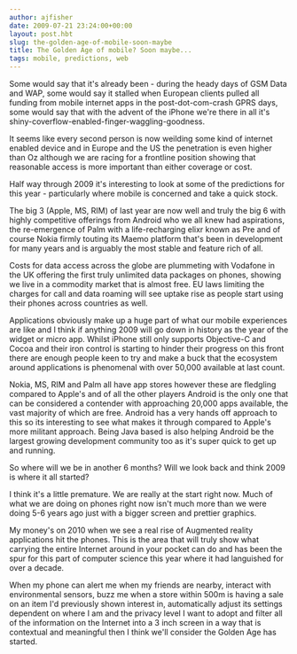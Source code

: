```yaml
---
author: ajfisher
date: 2009-07-21 23:24:00+00:00
layout: post.hbt
slug: the-golden-age-of-mobile-soon-maybe
title: The Golden Age of mobile? Soon maybe...
tags: mobile, predictions, web
---
```


Some would say that it's already been - during the heady days of GSM Data and WAP, some would say it stalled when European clients pulled all funding from mobile internet apps in the post-dot-com-crash GPRS days, some would say that with the advent of the iPhone we're there in all it's shiny-coverflow-enabled-finger-waggling-goodness.

It seems like every second person is now weilding some kind of internet enabled device and in Europe and the US the penetration is even higher than Oz although we are racing for a frontline position showing that reasonable access is more important than either coverage or cost.

Half way through 2009 it's interesting to look at some of the predictions for this year - particularly where mobile is concerned and take a quick stock.

The big 3 (Apple, MS, RIM) of last year are now well and truly the big 6 with highly competitive offerings from Android who we all knew had aspirations, the re-emergence of Palm with a life-recharging elixr known as Pre and of course Nokia firmly touting its Maemo platform that's been in development for many years and is arguably the most stable and feature rich of all.

Costs for data access across the globe are plummeting with Vodafone in the UK offering the first truly unlimited data packages on phones, showing we live in a commodity market that is almost free. EU laws limiting the charges for call and data roaming will see uptake rise as people start using their phones across countries as well.

Applications obviously make up a huge part of what our mobile experiences are like and I think if anything 2009 will go down in history as the year of the widget or micro app. Whilst iPhone still only supports Objective-C and Cocoa and their iron control is starting to hinder their progress on this front there are enough people keen to try and make a buck that the ecosystem around applications is phenomenal with over 50,000 available at last count.

Nokia, MS, RIM and Palm all have app stores however these are fledgling compared to Apple's and of all the other players Android is the only one that can be considered a contender with approaching 20,000 apps available, the vast majority of which are free. Android has a very hands off approach to this so its interesting to see what makes it through compared to Apple's more militant approach. Being Java based is also helping Android be the largest growing development community too as it's super quick to get up and running.

So where will we be in another 6 months? Will we look back and think 2009 is where it all started?

I think it's a little premature. We are really at the start right now. Much of what we are doing on phones right now isn't much more than we were doing 5-6 years ago just with a bigger screen and prettier graphics.

My money's on 2010 when we see a real rise of Augmented reality applications hit the phones. This is the area that will truly show what carrying the entire Internet around in your pocket can do and has been the spur for this part of computer science this year where it had languished for over a decade.

When my phone can alert me when my friends are nearby, interact with environmental sensors, buzz me when a store within 500m is having a sale on an item I'd previously shown interest in, automatically adjust its settings dependent on where I am and the privacy level I want to adopt and filter all of the information on the Internet into a 3 inch screen in a way that is contextual and meaningful then I think we'll consider the Golden Age has started.
